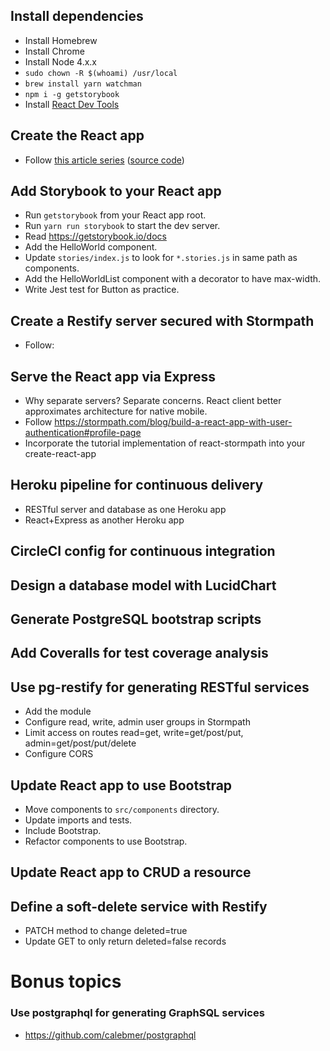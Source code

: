 ## Install dependencies

* Install Homebrew
* Install Chrome
* Install Node 4.x.x
* `sudo chown -R $(whoami) /usr/local`
* `brew install yarn watchman`
* `npm i -g getstorybook`
* Install [React Dev Tools](https://chrome.google.com/webstore/detail/react-developer-tools/fmkadmapgofadopljbjfkapdkoienihi?hl=en)

## Create the React app

* Follow [this article series](https://medium.com/@diamondgfx/learning-react-with-create-react-app-part-1-a12e1833fdc#.n6i3ktz2m) ([source code](https://github.com/Diamond/react-hello-world))

## Add Storybook to your React app

* Run `getstorybook` from your React app root.
* Run `yarn run storybook` to start the dev server.
* Read https://getstorybook.io/docs
* Add the HelloWorld component.
* Update `stories/index.js` to look for `*.stories.js` in same path as components.
* Add the HelloWorldList component with a decorator to have max-width.
* Write Jest test for Button as practice.

## Create a Restify server secured with Stormpath

* Follow:

## Serve the React app via Express

* Why separate servers? Separate concerns. React client better approximates architecture for native mobile.
* Follow https://stormpath.com/blog/build-a-react-app-with-user-authentication#profile-page
* Incorporate the tutorial implementation of react-stormpath into your create-react-app

## Heroku pipeline for continuous delivery

* RESTful server and database as one Heroku app
* React+Express as another Heroku app

## CircleCI config for continuous integration

## Design a database model with LucidChart

## Generate PostgreSQL bootstrap scripts

## Add Coveralls for test coverage analysis

## Use pg-restify for generating RESTful services

* Add the module
* Configure read, write, admin user groups in Stormpath
* Limit access on routes read=get, write=get/post/put, admin=get/post/put/delete
* Configure CORS

## Update React app to use Bootstrap

* Move components to `src/components` directory.
* Update imports and tests.
* Include Bootstrap.
* Refactor components to use Bootstrap.

## Update React app to CRUD a resource

## Define a soft-delete service with Restify

* PATCH method to change deleted=true
* Update GET to only return deleted=false records

# Bonus topics

### Use postgraphql for generating GraphSQL services

* https://github.com/calebmer/postgraphql
